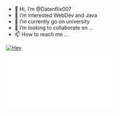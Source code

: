 - 👋 Hi, I’m @Datenflix007
- 👀 I’m interested WebDev and Java
- 🌱 I’m currently go on university
- 💞️ I’m looking to collaborate on ...
- 📫 How to reach me ...
<!---
Datenflix007/Datenflix007 is a ✨ special ✨ repository because its `README.md` (this file) appears on your GitHub profile.
You can click the Preview link to take a look at your changes.
--->



[![Hey](https://img.youtube.com/vi/V-MX379oGqE/0.jpg)](https://www.youtube.com/watch?v=V-MX379oGqE&autoplay=1)

![Snake Game](github.com/Datenflix/smallGames/Snake.html)

